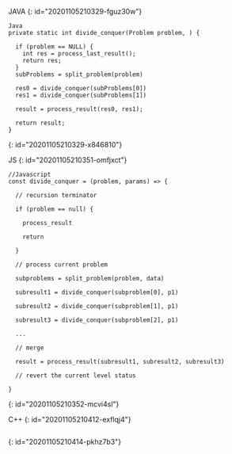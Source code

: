 JAVA
{: id="20201105210329-fguz30w"}

```
Java
private static int divide_conquer(Problem problem, ) {
  
  if (problem == NULL) {
    int res = process_last_result();
    return res;   
  }
  subProblems = split_problem(problem)
  
  res0 = divide_conquer(subProblems[0])
  res1 = divide_conquer(subProblems[1])
  
  result = process_result(res0, res1);
  
  return result;
}

```
{: id="20201105210329-x846810"}

JS
{: id="20201105210351-omfjxct"}

```
//Javascript
const divide_conquer = (problem, params) => {

  // recursion terminator

  if (problem == null) {

    process_result

    return

  } 

  // process current problem

  subproblems = split_problem(problem, data)

  subresult1 = divide_conquer(subproblem[0], p1)

  subresult2 = divide_conquer(subproblem[1], p1)

  subresult3 = divide_conquer(subproblem[2], p1)

  ...

  // merge

  result = process_result(subresult1, subresult2, subresult3)

  // revert the current level status

}
```
{: id="20201105210352-mcvi4sl"}

C++
{: id="20201105210412-exflqj4"}

```

```
{: id="20201105210414-pkhz7b3"}
